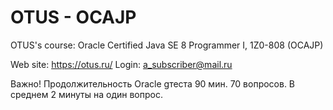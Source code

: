 # OTUS - OCAJP
OTUS's course: Oracle Certified Java SE 8 Programmer I, 1Z0-808 (OCAJP)

Web site: https://otus.ru/
Login: a_subscriber@mail.ru

Важно!
Продолжительность Oracle gтеста 90 мин.
70 вопросов. В среднем 2 минуты на один вопрос.
